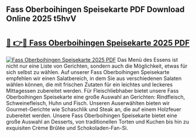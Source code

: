 ## Fass Oberboihingen Speisekarte PDF Download Online 2025 t5hvV

# <h2><a href="http://gcdy3l1.nevu.top/?p=Fass+Oberboihingen+Speisekarte">🔗 👉🔴 Fass Oberboihingen Speisekarte 2025 PDF</a></h2>

[![Fass Oberboihingen Speisekarte 2025 PDF](https://i.imgur.com/dBaPXMq.png)](http://gcdy3l1.nevu.top/?p=Fass+Oberboihingen+Speisekarte)
Das Menü des Essens ist nicht nur eine Liste von Gerichten, sondern auch die Möglichkeit, etwas für sich selbst zu wählen. Auf unserer Fass Oberboihingen Speisekarte empfehlen wir einen Salatbereich, in dem Sie aus verschiedenen Salaten wählen können, die mit frischen Zutaten für ein leichtes und leckeres Mittagessen zubereitet werden. Für Fleischliebhaber bietet unsere Fass Oberboihingen Speisekarte eine große Auswahl an Gerichten: Rindfleisch, Schweinefleisch, Huhn und Fisch. Unseren Auserwählten bieten wir Gourmet-Gerichte wie Schaschlik und Steak an, die auf einem Holzfeuer zubereitet werden. Unsere Fass Oberboihingen Speisekarte bietet eine große Auswahl an Desserts, von traditionellen Torten und Kuchen bis hin zu exquisiten Crème Brûlée und Schokoladen-Fan-Si.
